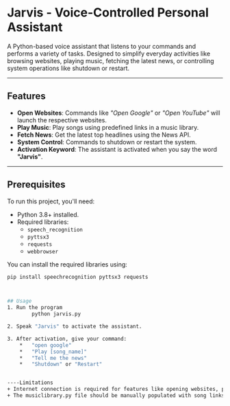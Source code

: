 # Jarvis - Voice-Controlled Personal Assistant

A Python-based voice assistant that listens to your commands and performs a variety of tasks. Designed to simplify everyday activities like browsing websites, playing music, fetching the latest news, or controlling system operations like shutdown or restart.

---

## Features
- **Open Websites**: Commands like *"Open Google"* or *"Open YouTube"* will launch the respective websites.
- **Play Music**: Play songs using predefined links in a music library.
- **Fetch News**: Get the latest top headlines using the News API.
- **System Control**: Commands to shutdown or restart the system.
- **Activation Keyword**: The assistant is activated when you say the word **"Jarvis"**.

---

## Prerequisites
To run this project, you'll need:
- Python 3.8+ installed.
- Required libraries:
  - `speech_recognition`
  - `pyttsx3`
  - `requests`
  - `webbrowser`

You can install the required libraries using:
```bash
pip install speechrecognition pyttsx3 requests



## Usage
1. Run the program
        python jarvis.py

2. Speak "Jarvis" to activate the assistant.

3. After activation, give your command:
    *   "open google"
    *   "Play [song_name]"
    *   "Tell me the news"
    *   "Shutdown" or "Restart"


----Limitations
+ Internet connection is required for features like opening websites, playing music, and fetching news.
+ The musiclibrary.py file should be manually populated with song links.


